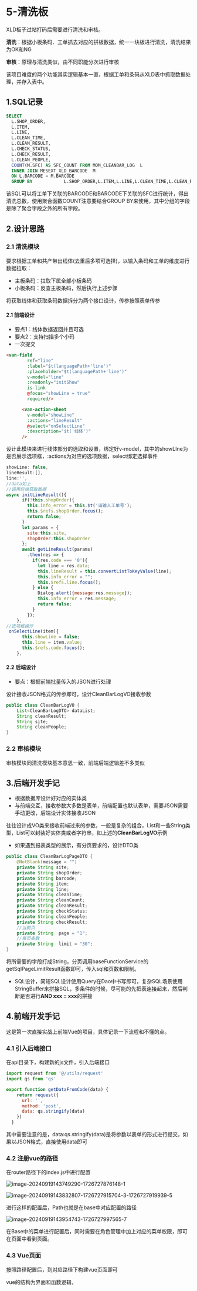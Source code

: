 # 5-清洗板

XLD板子过站打码后需要进行清洗和审核。

**清洗**：根据小板条码、工单抓去对应的拼板数据，统一一块板进行清洗，清洗结果为OK和NG

**审核**：原理与清洗类似，由不同职能分次进行审核

该项目难度的两个功能其实逻辑基本一直，根据工单和条码从XLD表中抓取数据处理，并存入表中。

## 1.SQL记录

```sql
SELECT
  L.SHOP_ORDER,
  L.ITEM,
  L.LINE,
  L.CLEAN_TIME,
  L.CLEAN_RESULT,
  L.CHECK_STATUS,
  L.CHECK_RESULT,
  L.CLEAN_PEOPLE,
  COUNT(M.SFC) AS SFC_COUNT FROM MOM_CLEANBAR_LOG  L 
  INNER JOIN MESEXT_XLD_BARCODE  M 
  ON L.BARCODE = M.BARCODE 
  GROUP BY      	  L.SHOP_ORDER,L.ITEM,L.LINE,L.CLEAN_TIME,L.CLEAN_RESULT,L.CHECK_STATUS,L.CHECK_RESULT,L.CLEAN_PEOPLE 
```

该SQL可以将工单下关联的BARCODE和BARCODE下关联的SFC进行统计，得出清洗总数，使用聚合函数COUNT注意要结合GROUP BY来使用，其中分组的字段是除了聚合字段之外的所有字段。

## 2.设计思路

### 2.1 清洗模块

要求根据工单和共产带出线体(去重后多项可选择)，以输入条码和工单的维度进行数据拉取：

- 主板条码：拉取下属全部小板条码
- 小板条码：反查主板条码，然后执行上述步骤

将获取线体和获取条码数据拆分为两个接口设计，传参按照表单传参

#### 2.1 前端设计

- 要点1：线体数据返回并且可选
- 要点2：支持扫描多个小码
- 一次提交

```html
<van-field
        ref="line"
        :label="$t(languagePath+'line')"
        :placeholder="$t(languagePath+'line')"
        v-model="line"
        :readonly="initShow"
        is-link
        @focus="showLine = true"
        required/>

      <van-action-sheet
        v-model="showLine"
        :actions="lineResult"
        @select="onSelectLine"
        :description="$t('线体')"
      />
```

设计此模块来进行线体部分的选取和设置，绑定好v-model，其中的showLIne为是否展示选项框，:actions为对应的选项数据，select绑定选择事件

```js
showLine: false,
lineResult:[],
line:'',
//data如上
//调用后端获取数据
async initLineResult(){
      if(!this.shopOrder){
        this.info_error = this.$t('请输入工单号');
        this.$refs.shopOrder.focus();
        return false;
      }
      let params = {
        site:this.site,
        shopOrder:this.shopOrder
      };
      await getLineResult(params)
        .then(res => {
          if(res.code === '0'){
            let line = res.data;
            this.lineResult = this.convertListToKeyValue(line);
            this.info_error = "";
            this.$refs.line.focus();
          } else {
            Dialog.alert({message:res.message});
            this.info_error = res.message;
            return false;
          }
        });
    },
//选项框操作
 onSelectLine(item){
      this.showLine = false;
      this.line = item.value;
      this.$refs.code.focus();
    },
```

#### 2.2 后端设计

- 要点：根据前端批量传入的JSON进行处理

设计接收JSON格式的传参即可，设计CleanBarLogVO接收参数

```java 
public class CleanBarLogVO {
    List<CleanBarLogDTO> dataList;
    String cleanResult;
    String site;
    String cleanPeople;
}
```

### 2.2 审核模块

审核模块同清洗模块基本意思一致，前端后端逻辑差不多类似

## 3.后端开发手记

- 根据数据库设计好对应的实体类
- 与前端交互，接收参数大多数是表单，前端配置也默认表单，需要JSON需要手动更改，后端设计实体接收JSON

往往设计成VO类来接收前端过来的参数，一般是复杂的组合，List和一些String类型，List可以封装好实体类或者字符串，如上述的**CleanBarLogVO**示例

- 如果遇到报表类型的展示，有分页要求的，设计DTO类

```java
public class CleanBarLogPageDTO {
    @NotBlank(message = "")
    private String site;
    private String shopOrder;
    private String barcode;
    private String item;
    private String line;
    private String cleanTime;
    private String cleanCount;
    private String cleanResult;
    private String checkStatus;
    private String cleanPeople;
    private String checkResult;
    //当前页
    private String  page = "1";
    //每页条数
    private String  limit = "30";
}
```

将所需要的字段打成String，分页调用baseFunctionService的getSqlPageLimitResult函数即可，传入sql和页数和限制。

- SQL设计，简短SQL设计使用Query在Dao中书写即可，复杂SQL场景使用StringBuffer来拼接SQL，多条件的时候，尽可能的先把表连接起来，然后判断是否进行**AND xxx = xxx**的拼接



## 4.前端开发手记

这是第一次直接实战上前端Vue的项目，具体记录一下流程和不懂的点。

### 4.1 引入后端接口

在api目录下，构建新的js文件，引入后端接口

```js
import request from '@/utils/request'
import qs from 'qs'

export function getDataFromCode(data) {
    return request({
      url: '',
      method: 'post',
      data: qs.stringify(data)
    })
  }
```

其中需要注意的是，data:qs.stringify(data)是将参数以表单的形式进行提交，如果以JSON格式，直接使用data即可

### 4.2 注册vue的路径

在router路径下的index.js中进行配置

![image-20240919143749290-1726727876148-1](D:\Rachel\Doc\6.清洗板\9-10-清洗板\image-20240919143749290-1726727876148-1-1726728949376-1.png)

![image-20240919143832807-1726727915704-3-1726727919939-5](D:\Rachel\Doc\6.清洗板\9-10-清洗板\image-20240919143832807-1726727915704-3-1726727919939-5-1726728957286-3.png)

进行这样的配置后，Path也就是在base中对应配置的路径

![image-20240919143954743-1726727997565-7](D:\Rachel\Doc\6.清洗板\9-10-清洗板\image-20240919143954743-1726727997565-7-1726728964563-5.png)

在Base中的菜单进行配置后，同时需要在角色管理中加上对应的菜单权限，即可在页面中看到页面。

### 4.3 Vue页面

按照路径配置后，到对应路径下构建vue页面即可

vue的结构为界面和函数逻辑， <template>部分写界面设计的逻辑，大多都是采用组建，这里使用的是vxetable，官方文档很齐全。

目前会用的：

```html
<van-field
        ref="code"
        v-model="code"
        :label="$t(languagePath+'code')"
        :placeholder="$t(languagePath+'code')"
        clearable
        @keydown.native.enter="enterCode">
      </van-field>
```

通过ref和v-model来进行绑定，一般命名一样。

@keydown.native.enter为回车函数，执行回车后的逻辑

**JS部分：**JS部分就是写处理逻辑的，使用data来定义数据，methods定义方法，回车函数一般就是判空。

示例异步请求后端处理：

```js
convertListToKeyValue(list){
      return list.map(item => {
        return { name: item, value: item };
      });
    },
    async initLineResult(){
      if(!this.shopOrder){
        this.info_error = this.$t('请输入工单号');
        this.$refs.shopOrder.focus();
        return false;
      }
      let params = {
        site:this.site,
        shopOrder:this.shopOrder
      };
      await getLineResult(params)
        .then(res => {
          if(res.code === '0'){
            let line = res.data;
            this.lineResult = this.convertListToKeyValue(line);
            this.info_error = "";
            this.$refs.line.focus();
          } else {
            Dialog.alert({message:res.message});
            this.info_error = res.message;
            return false;
          }
        });
    },
```

convertListToKeyValue为将List<String>转成一个Map(K-V)格式的数据，initLineResult为异步函数，

getLineResult就是调用后端接口。

**表格数据删除**：这是本次vue开发中遇到最大的问题，希望能够根据表格勾选来完成选中删除的功能(仅前端删除)，数据是绑定的，所以可以在谷歌浏览器中安装Vue的插件来进行查看和调试

![image-20240919144939706-1726728582858-9](D:\Rachel\Doc\6.清洗板\9-10-清洗板\image-20240919144939706-1726728582858-9-1726728973067-7.png)

删除逻辑：

```js
onDelete(){
      //获取表格数据
      let $table = this.$refs.xTable;
      //获取选中行数据
      const list = $table.getCheckboxRecords();
      if(list.length < 1){
        Notify({type:'danger',message:''+this.$t('请至少选择一条数据进行删除')});
        return false;
      }
      for (let i = 0; i < list.length; i++) {
        //因为splice会缩减数组长度，只需要跟着一起缩减索引即可

        let index = this.tableData.findIndex(item => item._X_ROW_KEY === list[i]._X_ROW_KEY);
        console.log(index);
        this.tableData.splice(index, 1);
      }
    },
```

新版本的vxetable中，使用了_X_ROW_KEY为唯一ID字段来进行选择删除了，使用getCheckboxRecords函数来获取选中的数据，splice函数来切割选中的数据

## 5.总结

这是第一个前后端(Vue)结合的需求，学会后端和Vue一起的操作和Vue的一些编写和配置。

### 5.1 Git学习新纪录

**新用到的指令Git stash**：能够将当前工作区修改的代码进行一个暂存，往往在开发过程中会出现以往功能的一些Bug修复，这时候需要从当前分支切换到另一个分支，会出现"放弃当前想修改"的提醒，这时候为了能够保存修改，又能切换分支修复Bug，对当前修改的文件进行Git stash即可。

### 5.2 冲突解决

代码合并会出现冲突，git是以文件和行号来判断是否修改的，可能A在修改100行，B也在修改100行，完成后A推送了，B写完了拉取远程代码合并，会出现冲突，一般来说优选选择保留远程的Master分支中正常使用的代码，手动解决冲突，保留好自己和别人的代码(功能不一致的情况下)，功能一致情况下需要进行协商

## 6.修复手记

### 6.1 界面按钮确认

清洗，审核页面新增提醒的按钮，提醒必填，在组件中使用required属性即可展示必填项。

### 6.2 自动生成条码并带出

新增一个根据年月日时分秒生成的流水号函数，前端页面页面绑定调用接口的函数，函数中调用数据初始化函数即可带出。

### 6.3 删除IPQC，改用消息推送

消息推送配置需要提前配置好唯一码，业务流程按线体和班别进行推送(正常模式)。



本次任务推送不考虑班别，配置线体和人员即可，Java配置代码如下：

```java
 String text = "线体"+sqlResult.get(i).get("LINE").toString()+",工单"+sqlResult.get(i).get("SHOP_ORDER").toString()+"有清洗记录,"+"清洗数量"+sqlResult.get(i).get("SFC_COUNT").toString()+",请审核!!!";
            messageRemindConfigService.pushMsg(site, remindCode, text, true, null, sqlResult.get(i).get("LINE").toString(), null);
```

走pushMsg函数是进行企微推送，需要先开通测试机的企微账号，开通本地IP。推送流程：本地推送——>企微服务器——>个人。

